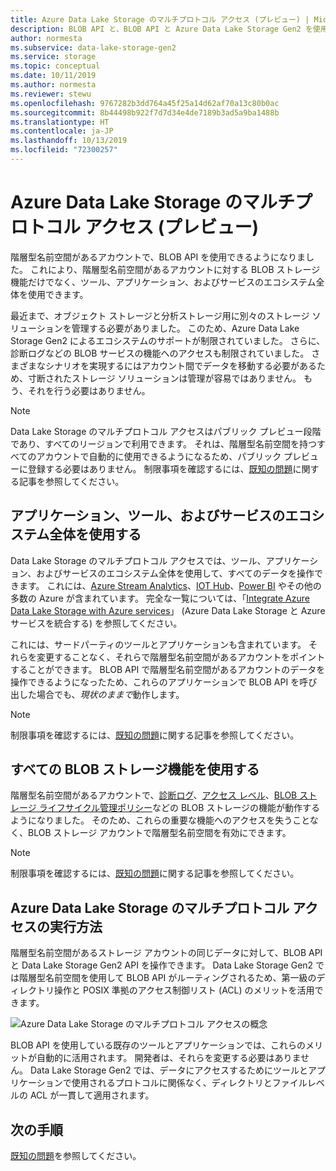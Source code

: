 ```yaml
---
title: Azure Data Lake Storage のマルチプロトコル アクセス (プレビュー) | Microsoft Docs
description: BLOB API と、BLOB API と Azure Data Lake Storage Gen2 を使用するアプリケーションを使用します。
author: normesta
ms.subservice: data-lake-storage-gen2
ms.service: storage
ms.topic: conceptual
ms.date: 10/11/2019
ms.author: normesta
ms.reviewer: stewu
ms.openlocfilehash: 9767282b3dd764a45f25a14d62af70a13c80b0ac
ms.sourcegitcommit: 8b44498b922f7d7d34e4de7189b3ad5a9ba1488b
ms.translationtype: HT
ms.contentlocale: ja-JP
ms.lasthandoff: 10/13/2019
ms.locfileid: "72300257"
---
```

# <a name="multi-protocol-access-on-azure-data-lake-storage-preview"></a>Azure Data Lake Storage のマルチプロトコル アクセス (プレビュー)

階層型名前空間があるアカウントで、BLOB API を使用できるようになりました。 これにより、階層型名前空間があるアカウントに対する BLOB ストレージ機能だけでなく、ツール、アプリケーション、およびサービスのエコシステム全体を使用できます。

最近まで、オブジェクト ストレージと分析ストレージ用に別々のストレージ ソリューションを管理する必要がありました。 このため、Azure Data Lake Storage Gen2 によるエコシステムのサポートが制限されていました。 さらに、診断ログなどの BLOB サービスの機能へのアクセスも制限されていました。 さまざまなシナリオを実現するにはアカウント間でデータを移動する必要があるため、寸断されたストレージ ソリューションは管理が容易ではありません。 もう、それを行う必要はありません。

> [!NOTE]
> Data Lake Storage のマルチプロトコル アクセスはパブリック プレビュー段階であり、すべてのリージョンで利用できます。 それは、階層型名前空間を持つすべてのアカウントで自動的に使用できるようになるため、パブリック プレビューに登録する必要はありません。 制限事項を確認するには、[既知の問題](data-lake-storage-known-issues.md)に関する記事を参照してください。

## <a name="use-the-entire-ecosystem-of-applications-tools-and-services"></a>アプリケーション、ツール、およびサービスのエコシステム全体を使用する

Data Lake Storage のマルチプロトコル アクセスでは、ツール、アプリケーション、およびサービスのエコシステム全体を使用して、すべてのデータを操作できます。 これには、[Azure Stream Analytics](https://docs.microsoft.com/azure/stream-analytics/stream-analytics-introduction)、[IOT Hub](https://docs.microsoft.com/azure/iot-hub/)、[Power BI](https://docs.microsoft.com/power-bi/desktop-data-sources) やその他の多数の Azure が含まれています。 完全な一覧については、「[Integrate Azure Data Lake Storage with Azure services](data-lake-store-integrate-with-azure-services.md)」 (Azure Data Lake Storage と Azure サービスを統合する) を参照してください。

これには、サードパーティのツールとアプリケーションも含まれています。 それらを変更することなく、それらで階層型名前空間があるアカウントをポイントすることができます。 BLOB API で階層型名前空間があるアカウントのデータを操作できるようになったため、これらのアプリケーションで BLOB API を呼び出した場合でも、*現状のままで*動作します。

> [!NOTE]
> 制限事項を確認するには、[既知の問題](data-lake-storage-known-issues.md)に関する記事を参照してください。

## <a name="use-all-blob-storage-features"></a>すべての BLOB ストレージ機能を使用する

階層型名前空間があるアカウントで、[診断ログ](../common/storage-analytics-logging.md)、[アクセス レベル](storage-blob-storage-tiers.md)、[BLOB ストレージ ライフサイクル管理ポリシー](storage-lifecycle-management-concepts.md)などの BLOB ストレージの機能が動作するようになりました。 そのため、これらの重要な機能へのアクセスを失うことなく、BLOB ストレージ アカウントで階層型名前空間を有効にできます。 

> [!NOTE]
> 制限事項を確認するには、[既知の問題](data-lake-storage-known-issues.md)に関する記事を参照してください。

## <a name="how-multi-protocol-access-on-data-lake-storage-works"></a>Azure Data Lake Storage のマルチプロトコル アクセスの実行方法

階層型名前空間があるストレージ アカウントの同じデータに対して、BLOB API と Data Lake Storage Gen2 API を操作できます。 Data Lake Storage Gen2 では階層型名前空間を使用して BLOB API がルーティングされるため、第一級のディレクトリ操作と POSIX 準拠のアクセス制御リスト (ACL) のメリットを活用できます。 

![Azure Data Lake Storage のマルチプロトコル アクセスの概念](./media/data-lake-storage-interop/interop-concept.png) 

BLOB API を使用している既存のツールとアプリケーションでは、これらのメリットが自動的に活用されます。 開発者は、それらを変更する必要はありません。 Data Lake Storage Gen2 では、データにアクセスするためにツールとアプリケーションで使用されるプロトコルに関係なく、ディレクトリとファイルレベルの ACL が一貫して適用されます。 

## <a name="next-steps"></a>次の手順

[既知の問題](data-lake-storage-known-issues.md)を参照してください。





